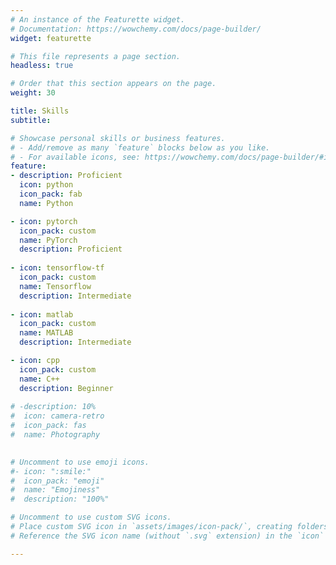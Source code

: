 ```yaml
---
# An instance of the Featurette widget.
# Documentation: https://wowchemy.com/docs/page-builder/
widget: featurette

# This file represents a page section.
headless: true

# Order that this section appears on the page.
weight: 30

title: Skills
subtitle:

# Showcase personal skills or business features.
# - Add/remove as many `feature` blocks below as you like.
# - For available icons, see: https://wowchemy.com/docs/page-builder/#icons
feature:
- description: Proficient
  icon: python
  icon_pack: fab
  name: Python

- icon: pytorch
  icon_pack: custom
  name: PyTorch
  description: Proficient
  
- icon: tensorflow-tf
  icon_pack: custom
  name: Tensorflow
  description: Intermediate
  
- icon: matlab
  icon_pack: custom
  name: MATLAB
  description: Intermediate  

- icon: cpp
  icon_pack: custom
  name: C++
  description: Beginner
  
# -description: 10%
#  icon: camera-retro
#  icon_pack: fas
#  name: Photography
    

# Uncomment to use emoji icons.
#- icon: ":smile:"
#  icon_pack: "emoji"
#  name: "Emojiness"
#  description: "100%"  

# Uncomment to use custom SVG icons.
# Place custom SVG icon in `assets/images/icon-pack/`, creating folders if necessary.
# Reference the SVG icon name (without `.svg` extension) in the `icon` field.

---
```

